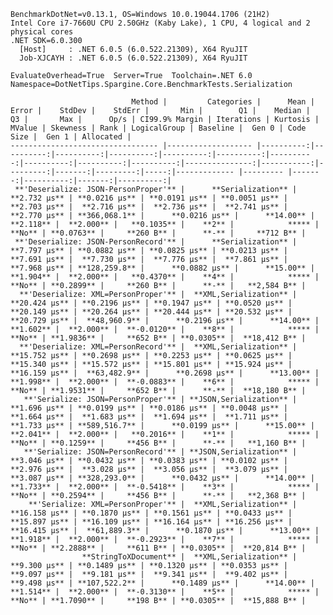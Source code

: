 
    BenchmarkDotNet=v0.13.1, OS=Windows 10.0.19044.1706 (21H2)
    Intel Core i7-7660U CPU 2.50GHz (Kaby Lake), 1 CPU, 4 logical and 2 physical cores
    .NET SDK=6.0.300
      [Host]     : .NET 6.0.5 (6.0.522.21309), X64 RyuJIT
      Job-XJCAYH : .NET 6.0.5 (6.0.522.21309), X64 RyuJIT

    EvaluateOverhead=True  Server=True  Toolchain=.NET 6.0  
    Namespace=DotNetTips.Spargine.Core.BenchmarkTests.Serialization  

                               Method |         Categories |      Mean |     Error |    StdDev |    StdErr |       Min |        Q1 |    Median |        Q3 |       Max |      Op/s | CI99.9% Margin | Iterations | Kurtosis | MValue | Skewness | Rank | LogicalGroup | Baseline |  Gen 0 | Code Size |  Gen 1 | Allocated |
    --------------------------------- |------------------- |----------:|----------:|----------:|----------:|----------:|----------:|----------:|----------:|----------:|----------:|---------------:|-----------:|---------:|-------:|---------:|-----:|------------- |--------- |-------:|----------:|-------:|----------:|
     **'Deserialize: JSON-PersonProper'** |      **Serialization** |  **2.732 μs** | **0.0216 μs** | **0.0191 μs** | **0.0051 μs** |  **2.703 μs** |  **2.716 μs** |  **2.736 μs** |  **2.741 μs** |  **2.770 μs** | **366,068.1** |      **0.0216 μs** |      **14.00** |    **2.118** |  **2.000** |   **0.1035** |    **2** |            ***** |       **No** | **0.0763** |     **260 B** |      **-** |     **712 B** |
     **'Deserialize: JSON-PersonRecord'** |      **Serialization** |  **7.797 μs** | **0.0882 μs** | **0.0825 μs** | **0.0213 μs** |  **7.691 μs** |  **7.730 μs** |  **7.776 μs** |  **7.861 μs** |  **7.968 μs** | **128,259.8** |      **0.0882 μs** |      **15.00** |    **1.904** |  **2.000** |   **0.4370** |    **4** |            ***** |       **No** | **0.2899** |     **260 B** |      **-** |   **2,584 B** |
      **'Deserialize: XML=PersonProper'** |  **XML,Serialization** | **20.424 μs** | **0.2196 μs** | **0.1947 μs** | **0.0520 μs** | **20.149 μs** | **20.264 μs** | **20.444 μs** | **20.532 μs** | **20.729 μs** |  **48,960.9** |      **0.2196 μs** |      **14.00** |    **1.602** |  **2.000** |  **-0.0120** |    **8** |            ***** |       **No** | **1.9836** |     **652 B** | **0.0305** |  **18,412 B** |
      **'Deserialize: XML=PersonRecord'** |  **XML,Serialization** | **15.752 μs** | **0.2698 μs** | **0.2253 μs** | **0.0625 μs** | **15.340 μs** | **15.572 μs** | **15.801 μs** | **15.924 μs** | **16.159 μs** |  **63,482.9** |      **0.2698 μs** |      **13.00** |    **1.998** |  **2.000** |  **-0.0883** |    **6** |            ***** |       **No** | **1.9531** |     **652 B** |      **-** |  **18,180 B** |
       **'Serialize: JSON=PersonProper'** | **JSON,Serialization** |  **1.696 μs** | **0.0199 μs** | **0.0186 μs** | **0.0048 μs** |  **1.664 μs** |  **1.683 μs** |  **1.694 μs** |  **1.711 μs** |  **1.733 μs** | **589,516.7** |      **0.0199 μs** |      **15.00** |    **2.041** |  **2.000** |   **0.2016** |    **1** |            ***** |       **No** | **0.1259** |     **456 B** |      **-** |   **1,160 B** |
       **'Serialize: JSON=PersonRecord'** | **JSON,Serialization** |  **3.046 μs** | **0.0432 μs** | **0.0383 μs** | **0.0102 μs** |  **2.976 μs** |  **3.028 μs** |  **3.056 μs** |  **3.079 μs** |  **3.087 μs** | **328,293.0** |      **0.0432 μs** |      **14.00** |    **1.733** |  **2.000** |  **-0.5418** |    **3** |            ***** |       **No** | **0.2594** |     **456 B** |      **-** |   **2,368 B** |
        **'Serialize: XML=PersonProper'** |  **XML,Serialization** | **16.158 μs** | **0.1870 μs** | **0.1561 μs** | **0.0433 μs** | **15.897 μs** | **16.109 μs** | **16.164 μs** | **16.256 μs** | **16.415 μs** |  **61,889.3** |      **0.1870 μs** |      **13.00** |    **1.918** |  **2.000** |  **-0.2923** |    **7** |            ***** |       **No** | **2.2888** |     **611 B** | **0.0305** |  **20,814 B** |
                    **StringToXDocument** |  **XML,Serialization** |  **9.300 μs** | **0.1489 μs** | **0.1320 μs** | **0.0353 μs** |  **9.097 μs** |  **9.181 μs** |  **9.341 μs** |  **9.402 μs** |  **9.498 μs** | **107,522.2** |      **0.1489 μs** |      **14.00** |    **1.514** |  **2.000** |  **-0.3130** |    **5** |            ***** |       **No** | **1.7090** |     **198 B** | **0.0305** |  **15,888 B** |
